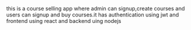 this is a course selling app where admin can signup,create courses and users can signup and buy courses.it has authentication using jwt and frontend using react and backend uing nodejs
